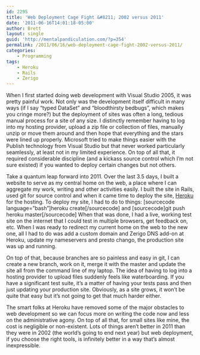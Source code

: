 ```yaml
---
id: 2295
title: 'Web Deployment Cage Fight &#8211; 2002 versus 2011'
date: '2011-06-16T14:01:18-05:00'
author: Brett
layout: single
guid: 'http://mentalpandiculation.com/?p=354'
permalink: /2011/06/16/web-deployment-cage-fight-2002-versus-2011/
categories:
    - Programming
tags:
    - Heroku
    - Rails
    - Zerigo
---
```


When I first started doing web development with Visual Studio 2005, it was pretty painful work. Not only was the development itself difficult in many ways (if I say “typed DataSet” and “bloodthirsty bedbugs”, which makes you cringe more?) but the deployment of sites was often a long, tedious manual process for a site of any size. I distinctly remember having to log into my hosting provider, upload a zip file or collection of files, manually unzip or move them around and then hope that everything and the stars were lined up properly. Microsoft tried to make things easier with the Publish technology from Visual Studio but that never worked particularly seamlessly, at least not in my limited experience. On top of all that, it required considerable discipline (and a kickass source control which I’m not sure existed) if you wanted to deploy certain changes but not others.

Take a quantum leap forward into 2011. Over the last 3.5 days, I built a website to serve as my central home on the web, a place where I can aggregate my work, writing and other activities easily. I built the site in Rails, used git for source control and when it came time to deploy the site, [Heroku](http://www.heroku.com) for the hosting. To deploy my site, I had to do to things: \[sourcecode language=”bash”\]heroku create\[/sourcecode\] and \[sourcecode\]git push heroku master\[/sourcecode\] When that was done, I had a live, working test site on the internet that I could test in multiple browsers, get feedback on, etc. When I was ready to redirect my current home on the web to the new one, all I had to do was add a custom domain and Zerigo DNS add-on at Heroku, update my nameservers and presto chango, the production site was up and running.

On top of that, because branches are so painless and easy in git, I can create a new branch, work on it, merge it with the master and update the site all from the command line of my laptop. The idea of having to log into a hosting provider to upload files suddenly feels like waterboarding. If you have a significant test suite, it’s a matter of having your tests pass and then just updating your production site. Obviously, as a site grows, it won’t be quite that easy but it’s not going to get that much harder either.

The smart folks at Heroku have removed some of the major obstacles to web development so we can focus more on writing the code now and less on the administrative agony. On top of all that, for small sites like mine, the cost is negligible or non-existent. Lots of things aren’t better in 2011 than they were in 2002 (the world’s going to end next year) but web deployment, if you choose the right tools, is infinitely better in a way that’s almost inexpressible.